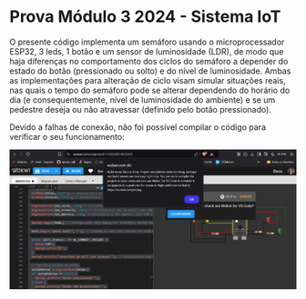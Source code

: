 # Prova Módulo 3 2024 - Sistema IoT

O presente código implementa um semáforo usando o microprocessador ESP32, 3 leds, 1 botão e um sensor de luminosidade (LDR), de modo que haja diferenças no comportamento dos ciclos do semáforo a depender do estado do botão (pressionado ou solto) e do nível de luminosidade. Ambas as implementações para alteração de ciclo visam simular situações reais, nas quais o tempo do semáforo pode se alterar dependendo do horário do dia (e consequentemente, nível de luminosidade do ambiente) e se um pedestre deseja ou não atravessar (definido pelo botão pressionado).

Devido a falhas de conexão, não foi possível compilar o código para verificar o seu funcionamento:

![alt text](image.png)